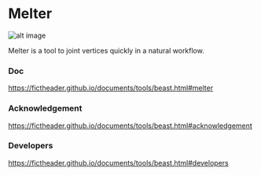 # Melter
![alt image](https://img.shields.io/badge/Blender-2.79b-blue.svg)

Melter is a tool to joint vertices quickly in a natural workflow.
### Doc
https://fictheader.github.io/documents/tools/beast.html#melter
### Acknowledgement
https://fictheader.github.io/documents/tools/beast.html#acknowledgement
### Developers
https://fictheader.github.io/documents/tools/beast.html#developers

